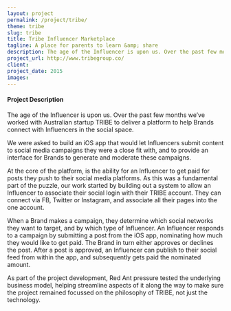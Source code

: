```yaml
---
layout: project
permalink: /project/tribe/
theme: tribe
slug: tribe
title: Tribe Influencer Marketplace
tagline: A place for parents to learn &amp; share
description: The age of the Influencer is upon us. Over the past few months we’ve worked with Australian startup TRIBE to deliver a platform to help Brands connect with Influencers in the social space.
project_url: http://www.tribegroup.co/
client:
project_date: 2015
images:
---
```


#### Project Description

The age of the Influencer is upon us. Over the past few months we’ve worked with Australian startup TRIBE to deliver a platform to help Brands connect with Influencers in the social space.

We were asked to build an iOS app that would let Influencers submit content to social media campaigns they were a close fit with, and to provide an interface for Brands to generate and moderate these campaigns.

At the core of the platform, is the ability for an Influencer to get paid for posts they push to their social media platforms. As this was a fundamental part of the puzzle, our work started by building out a system to allow an Influencer to associate their social login with their TRIBE account. They can connect via FB, Twitter or Instagram, and associate all their pages into the one account.

When a Brand makes a campaign, they determine which social networks they want to target, and by which type of Influencer. An Influencer responds to a campaign by submitting a post from the iOS app, nominating how much they would like to get paid. The Brand in turn either approves or declines the post. After a post is approved, an Influencer can publish to their social feed from within the app, and subsequently gets paid the nominated amount.

As part of the project development, Red Ant pressure tested the underlying business model, helping streamline aspects of it along the way to make sure the project remained focussed on the philosophy of TRIBE, not just the technology.
